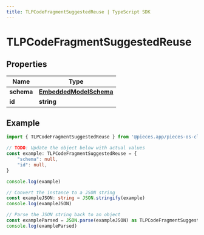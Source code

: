 ```yaml
---
title: TLPCodeFragmentSuggestedReuse | TypeScript SDK
---
```



# TLPCodeFragmentSuggestedReuse


## Properties

Name | Type
------------ | -------------
**schema** | [**EmbeddedModelSchema**](EmbeddedModelSchema)
**id** | **string**

## Example

```typescript
import { TLPCodeFragmentSuggestedReuse } from '@pieces.app/pieces-os-client'

// TODO: Update the object below with actual values
const example: TLPCodeFragmentSuggestedReuse = {
    "schema": null,
    "id": null,
}

console.log(example)

// Convert the instance to a JSON string
const exampleJSON: string = JSON.stringify(example)
console.log(exampleJSON)

// Parse the JSON string back to an object
const exampleParsed = JSON.parse(exampleJSON) as TLPCodeFragmentSuggestedReuse
console.log(exampleParsed)
```



